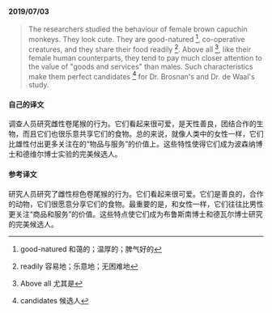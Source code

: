 #### 2019/07/03

> The researchers studied the behaviour of female brown capuchin monkeys. They look cute. They are good-natured [^1], co-operative creatures, and they share their food readily [^2]. Above all [^3], like their female human counterparts, they tend to pay much closer attention to the value of "goods and services" than males. Such characteristics make them perfect candidates [^4] for Dr. Brosnan's  and Dr. de Waal's study.



#### 自己的译文

调查人员研究雌性卷尾猴的行为。它们看起来很可爱，是天性善良，团结合作的生物，而且它们也很乐意共享它们的食物。总的来说，就像人类中的女性一样，它们比雄性付出更多关注在的“物品与服务”的价值上。这些特性使得它们成为波森纳博士和德维尔博士实验的完美候选人。



#### 参考译文

研究人员研究了雌性棕色卷尾猴的行为。它们看起来很可爱。它们是善良的，合作的动物，它们很愿意分享它们的食物。最重要的是，和女性一样，它们往往比男性更关注“商品和服务”的价值。这些特点使它们成为布鲁斯南博士和德瓦尔博士研究的完美候选人。



[^1]: good-natured 和蔼的；温厚的；脾气好的
[^2]: readily 容易地；乐意地；无困难地
[^3]: Above all 尤其是
[^4]: candidates  候选人